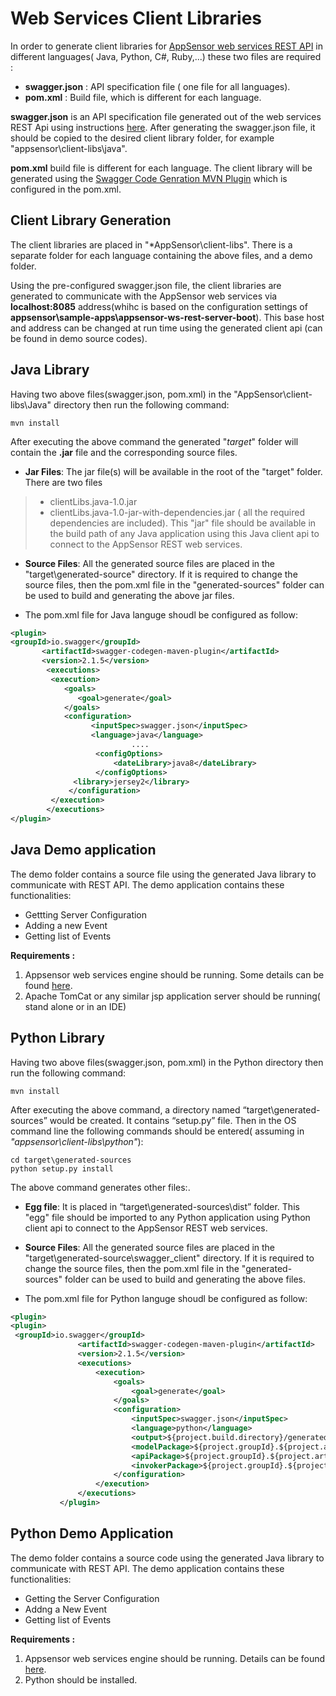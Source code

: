 Web Services Client Libraries
====
In order to generate client libraries for [AppSensor web services REST API](https://github.com/jtmelton/appsensor/tree/master/execution-modes/appsensor-ws-rest-server)  in different languages( Java, Python, C#, Ruby,...) these two files are required :

 - **swagger.json** : API specification file ( one file for all languages).
 - **pom.xml**  : Build file, which is different for each language.
 
 **swagger.json** is an API specification file generated out of the web services REST Api using instructions [here]( specfile.md).  After generating the swagger.json file, it should be copied to the desired client library folder, for example "appsensor\client-libs\java".
 
 **pom.xml**  build file is  different for each language. The client library will be generated using the [Swagger Code Genration MVN Plugin](https://github.com/swagger-api/swagger-codegen/tree/master/modules/swagger-codegen-maven-plugin) which is configured in the pom.xml. 

Client Library Generation
----

The client libraries are placed in "*AppSensor\client-libs". There is a separate folder for each language containing the above files, and a demo folder.

Using the pre-configured swagger.json file, the client libraries are generated to communicate with the AppSensor web services via **localhost:8085** address(whihc is based on the configuration settings of **appsensor\sample-apps\appsensor-ws-rest-server-boot**). This base host and address can be changed at run time using the generated client api (can be found in demo source codes). 


Java Library
----
Having two above files(swagger.json, pom.xml) in the "AppSensor\client-libs\Java" directory then run the following command:
 
```
mvn install
```
After executing the above command the generated "*target*" folder will contain the **.jar** file and the corresponding source files.
 - **Jar Files**: The jar file(s) will be available in the root of the "target" folder. There are two files 
  >* clientLibs.java-1.0.jar
  >* clientLibs.java-1.0-jar-with-dependencies.jar   ( all the required dependencies are included).
 This "jar" file should be available in the build path of any Java application using this Java client api to connect to the AppSensor REST web services.
 
 - **Source Files**: All the generated source files are placed in the "target\generated-source" directory. If it is required to change the source files, then the pom.xml file in the "generated-sources" folder can be used to build and generating the above jar files.

- The  pom.xml  file for Java languge shoudl be configured as follow:

 ```xml
<plugin>
<groupId>io.swagger</groupId>
        <artifactId>swagger-codegen-maven-plugin</artifactId>
        <version>2.1.5</version>
         <executions>
          <execution>
             <goals>
                <goal>generate</goal>
             </goals>
             <configuration>
                   <inputSpec>swagger.json</inputSpec>                            
                   <language>java</language>
							....                     
               		<configOptions>
                    	<dateLibrary>java8</dateLibrary>								
               		</configOptions>
               <library>jersey2</library>
              </configuration>
          </execution>
         </executions>
</plugin>
 ```
 Java Demo application
 --------------------------
 The demo folder contains a source file using the generated Java library to communicate with REST API. The demo application contains these functionalities:
* Gettting Server Configuration
* Adding a new Event
* Getting list of Events
 
 **Requirements :**
 1. Appsensor web services engine should be running. Some details can be found [here](https://github.com/jtmelton/appsensor/tree/master/sample-apps/appsensor-ws-rest-server-boot).
 2.  Apache TomCat or any similar jsp application server should be running( stand alone or in an IDE)
 

Python Library  
------------
 Having two above files(swagger.json, pom.xml) in the Python directory then run the following command:
```
mvn install
```
After executing the above command, a directory named “target\generated-sources” would be created. It contains “setup.py” file. Then in the OS command line the following commands should be entered( assuming in *"appsensor\client-libs\python"*):
```
cd target\generated-sources
python setup.py install 
```
The above command generates other files:.
- **Egg file**: It is placed in “target\generated-sources\dist” folder. This "egg" file should be imported to any Python application using Python client api to connect to the AppSensor REST web services.

- **Source Files**: All the generated source files are placed in the "target\generated-source\swagger_client" directory. If it is required to change the source files, then the pom.xml file in the "generated-sources" folder can be used to build and generating the above files.

- The  pom.xml  file for Python languge shoudl be configured as follow:

 ```xml
<plugin>
<plugin>
  <groupId>io.swagger</groupId>
                <artifactId>swagger-codegen-maven-plugin</artifactId>
                <version>2.1.5</version>
                <executions>
                    <execution>
                        <goals>
                            <goal>generate</goal>
                        </goals>
                        <configuration>                           
                            <inputSpec>swagger.json</inputSpec>                            
                            <language>python</language>
							<output>${project.build.directory}/generated-sources </output>
							<modelPackage>${project.groupId}.${project.artifactId}.model</modelPackage>
							<apiPackage>${project.groupId}.${project.artifactId}.api</apiPackage>
							<invokerPackage>${project.groupId}.${project.artifactId}.handler</invokerPackage>  
                        </configuration>
                    </execution>
                </executions>
            </plugin>
 ```
  Python  Demo Application
 --------------------
 The demo folder contains a source code using the generated Java library to communicate with REST API. The demo application contains these functionalities:
* Getting the Server Configuration
* Addng a New Event
* Getting list of Events
 
 **Requirements :**
 1. Appsensor web services engine should be running. Details can be found [here](https://github.com/jtmelton/appsensor/tree/master/sample-apps/appsensor-ws-rest-server-boot).
 2. Python should be installed.
